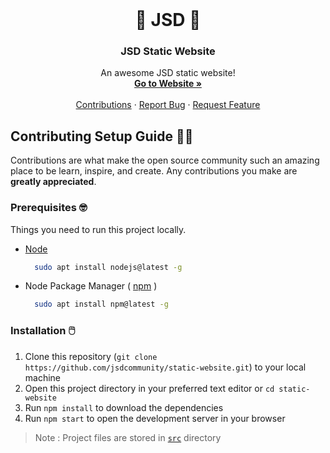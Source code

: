 <!-- PROJECT LOGO -->
<br />
<p align="center">
  <!-- <a href="">
    <img src="images/logo.png" alt="Logo" width="80" height="80">
  </a> -->
  <h1 align="center"> 🎉️ JSD 🎉️</h1>

  <h3 align="center">JSD Static Website</h3>

  <p align="center">
    An awesome JSD static website!
    <br />
    <a href="https://jsdcommunity.github.io/static-website"><strong>Go to Website »</strong></a>
    <br />
    <br />
    <a href="https://github.com/jsdcommunity/static-website/graphs/contributors">Contributions</a>
    ·
    <a href="https://github.com/jsdcommunity/static-website/issues">Report Bug</a>
    ·
    <a href="https://github.com/jsdcommunity/static-website/issues">Request Feature</a>
  </p>
</p>

<!-- CONTRIBUTING -->
## Contributing Setup Guide 👨‍💻️

Contributions are what make the open source community such an amazing place to be learn, inspire, and create. Any contributions you make are **greatly appreciated**.


<!-- PREREQUISITES -->
### Prerequisites 🤓️

Things you need to run this project locally.
* [Node](https://nodejs.org/en/)
  ```sh
    sudo apt install nodejs@latest -g

* Node Package Manager ( [npm](https://www.npmjs.com/) )
  ```sh
    sudo apt install npm@latest -g

<!-- INSTALLATION -->
### Installation 🖱️

1. Clone this repository (`git clone https://github.com/jsdcommunity/static-website.git`) to your local machine
2. Open this project directory in your preferred text editor or `cd static-website`
3. Run `npm install` to download the dependencies
4. Run `npm start` to open the development server in your browser
<!-- 5. Commit your Changes (`git commit -m 'YOUR_COMMIT_MESSAGE_HERE'`)
6. Push to the Branch (`git push origin master`)
7. Open a Pull Request -->
>Note : Project files are stored in [`src`](https://github.com/jsdcommunity/static-website/tree/master/src) directory
